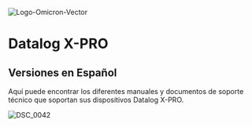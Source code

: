 ![Logo-Omicron-Vector](https://github.com/Omicron-IoT-Solutions/Kontrolog/assets/141452095/547ede81-affa-4bfe-9f5f-5f30b309bf54)
# Datalog X-PRO
## Versiones en Español

Aquí puede encontrar los diferentes manuales y documentos de soporte técnico que soportan sus dispositivos Datalog X-PRO.

![DSC_0042](https://github.com/Omicron-IoT-Solutions/Datalog-X-PRO/assets/141452095/b592e483-381b-4f14-89ca-5f5144c9d598)
